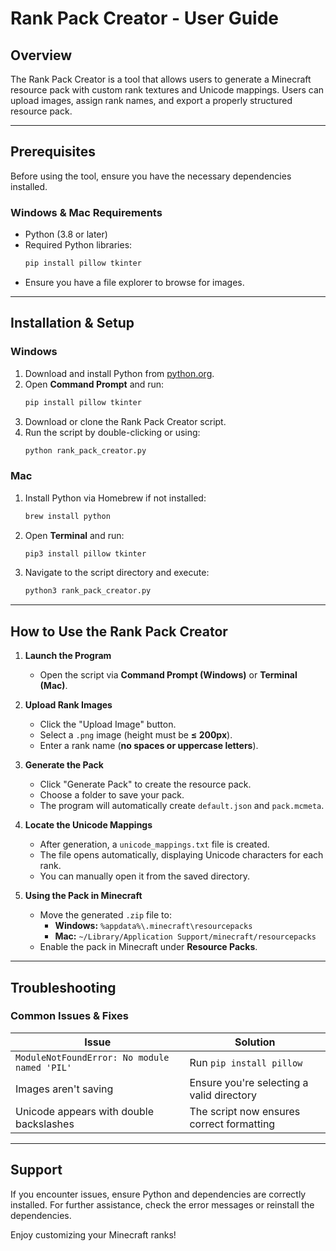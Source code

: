 # Rank Pack Creator - User Guide

## Overview
The Rank Pack Creator is a tool that allows users to generate a Minecraft resource pack with custom rank textures and Unicode mappings. Users can upload images, assign rank names, and export a properly structured resource pack.

---

## Prerequisites
Before using the tool, ensure you have the necessary dependencies installed.

### **Windows & Mac Requirements**
- Python (3.8 or later)
- Required Python libraries:
  ```sh
  pip install pillow tkinter
  ```
- Ensure you have a file explorer to browse for images.

---

## Installation & Setup
### **Windows**
1. Download and install Python from [python.org](https://www.python.org/downloads/).
2. Open **Command Prompt** and run:
   ```sh
   pip install pillow tkinter
   ```
3. Download or clone the Rank Pack Creator script.
4. Run the script by double-clicking or using:
   ```sh
   python rank_pack_creator.py
   ```

### **Mac**
1. Install Python via Homebrew if not installed:
   ```sh
   brew install python
   ```
2. Open **Terminal** and run:
   ```sh
   pip3 install pillow tkinter
   ```
3. Navigate to the script directory and execute:
   ```sh
   python3 rank_pack_creator.py
   ```

---

## How to Use the Rank Pack Creator
1. **Launch the Program**
   - Open the script via **Command Prompt (Windows)** or **Terminal (Mac)**.

2. **Upload Rank Images**
   - Click the "Upload Image" button.
   - Select a `.png` image (height must be **≤ 200px**).
   - Enter a rank name (**no spaces or uppercase letters**).

3. **Generate the Pack**
   - Click "Generate Pack" to create the resource pack.
   - Choose a folder to save your pack.
   - The program will automatically create `default.json` and `pack.mcmeta`.

4. **Locate the Unicode Mappings**
   - After generation, a `unicode_mappings.txt` file is created.
   - The file opens automatically, displaying Unicode characters for each rank.
   - You can manually open it from the saved directory.

5. **Using the Pack in Minecraft**
   - Move the generated `.zip` file to:
     - **Windows:** `%appdata%\.minecraft\resourcepacks`
     - **Mac:** `~/Library/Application Support/minecraft/resourcepacks`
   - Enable the pack in Minecraft under **Resource Packs**.

---

## Troubleshooting
### **Common Issues & Fixes**
| Issue | Solution |
|--------|----------|
| `ModuleNotFoundError: No module named 'PIL'` | Run `pip install pillow` |
| Images aren't saving | Ensure you're selecting a valid directory |
| Unicode appears with double backslashes | The script now ensures correct formatting |

---

## Support
If you encounter issues, ensure Python and dependencies are correctly installed. For further assistance, check the error messages or reinstall the dependencies.

Enjoy customizing your Minecraft ranks!

